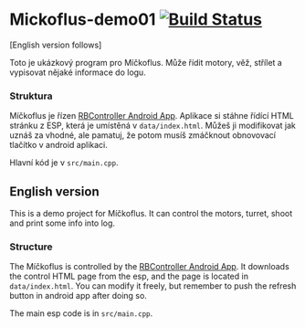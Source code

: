 # Mickoflus-demo01 [![Build Status](https://travis-ci.org/RoboticsBrno/mickoflus-demo01.svg?branch=master)](https://travis-ci.org/RoboticsBrno/mickoflus-demo01)

[English version follows]

Toto je ukázkový program pro Míčkoflus. Může řídit motory, věž, střílet a vypisovat nějaké informace do logu.

### Struktura
Míčkoflus je řízen [RBController Android App](https://play.google.com/store/apps/details?id=com.tassadar.rbcontroller). Aplikace si stáhne řídící HTML stránku z ESP, která je umístěná v `data/index.html`. Můžeš ji modifikovat jak uznáš za vhodné, ale pamatuj, že potom musíš zmáčknout obnovovací tlačítko v android aplikaci.

Hlavní kód je v `src/main.cpp`.

## English version

This is a demo project for Míčkoflus. It can control the motors, turret, shoot and print some info into log.

### Structure
The Míčkoflus is controlled by the [RBController Android App](https://play.google.com/store/apps/details?id=com.tassadar.rbcontroller). It downloads the control HTML page from the esp, and the page is located in `data/index.html`. You can modify it freely, but remember to push the refresh button in android app after doing so.

The main esp code is in `src/main.cpp`.
